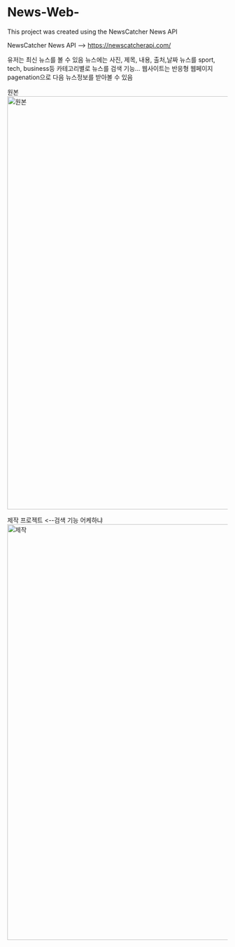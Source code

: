 # News-Web-

This project was created using the NewsCatcher News API

NewsCatcher News API --> https://newscatcherapi.com/  

유저는 최신 뉴스를 볼 수 있음 
뉴스에는 사진, 제목, 내용, 출처,날짜
뉴스를 sport, tech, business등 카테고리별로 
뉴스를 검색 기능...
웹사이트는 반응형 웹페이지
pagenation으로 다음 뉴스정보를 받아볼 수 있음


원본 
<img width="943" alt="원본" src="https://user-images.githubusercontent.com/77311928/235587614-adcd9ddf-ed77-4041-ac79-20c094285866.png">

제작 프로젝트 <--검색 기능 어케하냐
<img width="949" alt="제작" src="https://user-images.githubusercontent.com/77311928/235587622-24da95e6-d5bc-4962-bbb6-056c58a0b875.png">
